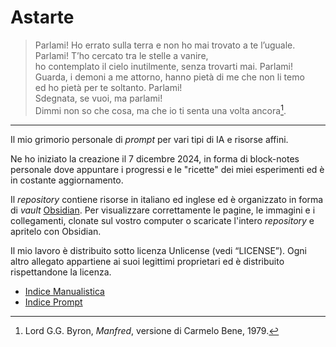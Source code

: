 # Astarte

> Parlami! Ho errato sulla terra e non ho mai trovato a te l’uguale.<br>
> Parlami! T’ho cercato tra le stelle a vanire,<br>
> ho contemplato il cielo inutilmente, senza trovarti mai. Parlami!<br>
> Guarda, i demoni a me attorno, hanno pietà di me che non li temo<br>
> ed ho pietà per te soltanto. Parlami!<br>
> Sdegnata, se vuoi, ma parlami!<br>
> Dimmi non so che cosa, ma che io ti senta una volta ancora[^1].<br>

---

Il mio grimorio personale di *prompt* per vari tipi di IA e risorse affini.

Ne ho iniziato la creazione il 7 dicembre 2024, in forma di block-notes personale dove appuntare i progressi e le "ricette" dei miei esperimenti ed è in costante aggiornamento. 

Il *repository* contiene risorse in italiano ed inglese ed è organizzato in forma di *vault* [Obsidian](https://obsidian.md).  Per visualizzare correttamente le pagine, le immagini e i collegamenti, clonate sul vostro computer o scaricate l'intero *repository* e apritelo con Obsidian.

Il mio lavoro è distribuito sotto licenza Unlicense (vedi “LICENSE”). Ogni altro allegato appartiene ai suoi legittimi proprietari ed è distribuito rispettandone la licenza.

- [Indice Manualistica](Indice-Manualistica.md)
- [Indice Prompt](Indice-Prompt.md)

[^1]:  Lord G.G. Byron, *Manfred*, versione di Carmelo Bene, 1979.